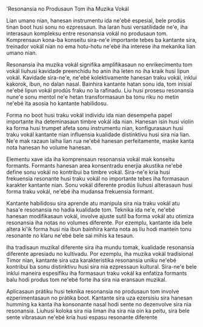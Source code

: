 'Resonansia no Produsaun Tom iha Muzika Vokál

Lian umano nian, hanesan instrumentu ida ne'ebé espesial, bele prodús tinan boot husi sonu no ezpressaun. Iha laran husi versatilidade ne'e, iha interasaun kompleksu entre resonansia vokál no produsaun tom. Komprensaun kona-ba konseitu sira-ne'e importante tebes ba kantante sira, treinador vokál nian no ema hotu-hotu ne'ebé iha interese iha mekanika lian umano nian.

Resonansia iha muzika vokál signifika amplifikasaun no enrikecimentu tom vokál liuhusi kavidade preenchidu ho anin iha leten no iha kraik husi lipun vokál. Kavidade sira-ne'e, ne'ebé kolektivamente hanesan traku vokál, inklui kakorok, ibun, no dalan nasal. Bainhira kantante hatan sonu ida, tom inisial ne'ebé lipun vokál prodús fraku no la rafinadu. Liu husi prosesu resonansia nune'e sonu mentol ne'e hetan transformasaun ba tonu riku no metin ne'ebé ita asosia ho kantante habilidosu.

Forma no boot husi traku vokál individu ida nian desempeña papel importante iha deteminasaun timbre vokál ida nian. Hanesan isin husi violin ka forma husi trumpet afeta sonu instrumentu nian, konfigurasaun husi traku vokál kantante nian influensia kualidade distinktivu husi sira nia lian. Ne'e mak razaun laiha lian rua ne'ebé hanesan perfeitamente, maske kanta nota hanesan ho volume hanesan.

Elementu xave ida iha komprensaun resonansia vokál mak konseitu formants. Formants hanesan area konsentradu enerjia akustika ne'ebé define sonu vokál no kontribui ba timbre vokál. Sira-ne'e kria husi frekuensia resonante husi traku vokál no importante tebes iha formasaun karakter kantante nian. Sonu vokál diferente prodús liuhusi alterasaun husi forma traku vokál, ne'ebé iha mudansa frekuensia formant.

Kantante habilidosu sira aprende atu manipula sira nia traku vokál atu hasa'e resonansia no hadia kualidade tom. Teknika ida ne'e, ne'ebé hanesan modifikasaun vokál, involve ajuste sutíl ba forma vokál atu otimiza resonansia iha notas no volumes diferente. Por ezemplu, kantante ida bele altera ki'ik forma husi nia ibun bainhira kanta nota as liu hodi mantein tonu resonante no klaru ne'ebé bele sai mihis ka tesaun.

Iha tradisaun muzikal diferente sira iha mundu tomak, kualidade resonansia diferente apresiadu no kultivadu. Por ezemplu, iha muzika vokál tradisional Timor nian, kantante sira uza karakteristika resonansia uniku ne'ebé kontribui ba sonu distinktivu husi sira nia ezpressaun kultural. Sira-ne'e bele inklui maneira espesifiku iha formasaun traku vokál ka enfatiza formants balu hodi produs tom ne'ebé forte iha sira nia eransaun muzikal.

Aplicasaun prátiku husi teknika resonansia no produsaun tom involve ezperimentasaun no prátika boot. Kantante sira uza ezersisiu sira hanesan humming ka kanta iha konsonante nasal hodi sente no dezenvolve sira nia resonansia. Liuhusi koloka sira nia liman iha sira nia oin ka peitu, sira bele sente vibrasaun ne'ebé kria husi espasu resonante diferente